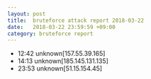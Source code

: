 ```yaml
---
layout: post
title:  bruteforce attack report 2018-03-22
date:   2018-03-22 23:59:59 +09:00
category: bruteforce report
---
```


* 12:42 unknown[157.55.39.165]
* 14:13 unknown[185.145.131.135]
* 23:53 unknown[51.15.154.45]
